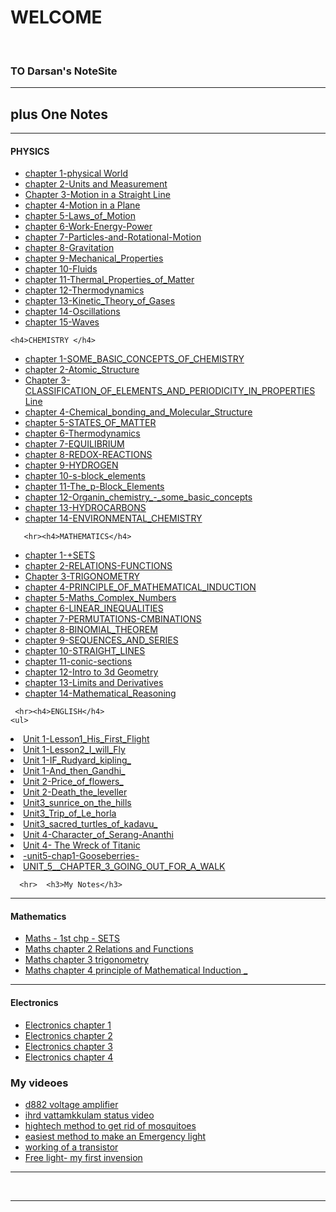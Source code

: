 <!DOCTYPE html>
<html lang="en" dir="ltr">
  <head>
    <meta charset="utf-8">
    <title>Dasan's NotesPortal</title> 
  </head>
  <body>
  <h1>
  WELCOME</h1> <br>
  <h3>TO Darsan's NoteSite</h3>
  <hr>
 
<h2>
   plus One Notes
</h2>
    <hr><h4>PHYSICS</h4>

<ul>
  <li><a href="https://www.mediafire.com/file/nycoo8t2qjfdblq/XI-ch1_physics-saju-hsslive-Physical_World.pdf/file">chapter 1-physical World</a></li>
  <li><a href="https://www.mediafire.com/file/fkj9izc5o3mub9n/XI-ch2_physics-saju-hsslive-Units_and_Measurement.pdf/file">chapter 2-Units and Measurement</a></li>
  <li><a href="https://www.mediafire.com/file/nfgmuznuurme1y0/XI-ch3_physics-saju-hsslive-Motion_in_a_Straight_Line.pdf/file">Chapter 3-Motion in a Straight Line</a></li>
  <li><a href="https://www.mediafire.com/file/zptce0ed20fpd29/XI-ch4_physics-saju-hsslive-Motion_in_a_Plane.pdf/file">chapter 4-Motion in a Plane</a></li>
  <li><a href="https://www.mediafire.com/file/8bi1jvva2b9owug/XI-ch5_physics-saju-hsslive-Laws_of_Motion.pdf/file">chapter 5-Laws_of_Motion</a></li>
  <li><a href="https://www.mediafire.com/file/7oguua76wo3s5eu/XI-ch6_physics-saju-hsslive-Work-Energy-Power.pdf/file">chapter 6-Work-Energy-Power</a></li>
  <li><a href="https://www.mediafire.com/file/2s9fqr6e28q4tt9/XI-ch7_physics-saju-hsslive-System-of-Particles-and-Rotational-Motion.pdf/file">chapter 7-Particles-and-Rotational-Motion</a></li>
  <li><a href="https://www.mediafire.com/file/0xjmvcoj59t17yg/Chapter_8-_Gravitation.pdf/file">chapter 8-Gravitation</a></li>
   <li><a href="https://www.mediafire.com/file/od12zlgrhy4oln3/Chapter_9-_Mechanical_Properties_of_Solids.pdf/file">chapter 9-Mechanical_Properties</a></li>
  <li><a href="https://www.mediafire.com/file/hgi589of27nopj8/Chapter_10-_Fluids.pdf/file">chapter 10-Fluids</a></li>
   <li><a href="https://www.mediafire.com/file/ap998tfq29uoure/Chapter_11-_Thermal_Properties_of_Matter.pdf/file">chapter 11-Thermal_Properties_of_Matter</a></li>
  <li><a href="https://www.mediafire.com/file/aodddiedi44bua3/Chapter_12-_Thermodynamics.pdf/file">chapter 12-Thermodynamics</a></li>
   <li><a href="https://www.mediafire.com/file/5aqtxouwm813de4/Chapter_13-_Kinetic_Theory_of_Gases.pdf/file">chapter 13-Kinetic_Theory_of_Gases</a></li>
   <li><a href="https://www.mediafire.com/file/319h9b5kqzi66pl/Chapter_14-_Oscillations.pdf/file">chapter 14-Oscillations</a></li>
   <li><a href="https://www.mediafire.com/file/2pkzi9xdhsb937b/Chapter_15-_Waves.pdf/file">chapter 15-Waves</a></li>
  
</ul>
    
      
    <h4>CHEMISTRY </h4>

<ul>
  <li><a href="https://www.mediafire.com/download/ae19lx8345ckg33/1._SOME_BASIC_CONCEPTS_OF_CHEMISTRY.pdf">chapter 1-SOME_BASIC_CONCEPTS_OF_CHEMISTRY</a></li>
  <li><a href="https://www.mediafire.com/file/nkcdl1a811cz3ah/Hsslive-XI-chem-2._Atomic_Structure.pdf/file">chapter 2-Atomic_Structure</a></li>
  <li><a href="https://www.mediafire.com/download/3nz6c7g5zlcdvgr/3._CLASSIFICATION_OF_ELEMENTS_AND_PERIODICITY_IN_PROPERTIES.pdf">Chapter 3-CLASSIFICATION_OF_ELEMENTS_AND_PERIODICITY_IN_PROPERTIES Line</a></li>
  <li><a href="https://www.mediafire.com/download/jze9ulo9rj0r9uf/4._Chemical_bonding_and_Molecular_Structure.pdf">chapter 4-Chemical_bonding_and_Molecular_Structure</a></li>
  <li><a href="https://www.mediafire.com/file/s8lcmbbjzjo6c1p/5._STATES_OF_MATTER-anil-hsslive.pdf">chapter 5-STATES_OF_MATTER</a></li>
  <li><a href="https://www.mediafire.com/file/3pykh8ldetm11n3/Hsslive-XI-Cheem-Ch-6_Thermodynamics.pdf">chapter 6-Thermodynamics</a></li>
  <li><a href="https://www.mediafire.com/file/l7gc39uapkk33n7/Hsslive-XI-Chem-ch-7_EQUILIBRIUM.pdf">chapter 7-EQUILIBRIUM</a></li>
  <li><a href="https://www.mediafire.com/file/e0ber2xpxp7q7rd/XI-chemistry-ch-8-REDOX-REACTIONS-Anil-Hsslive.pdf">chapter 8-REDOX-REACTIONS</a></li>
   <li><a href="https://www.mediafire.com/file/o3bgp3rxp2idn9z/Hsslive-xi-chemistry-9._HYDROGEN-anil-sir.pdf/file">chapter 9-HYDROGEN</a></li>
  <li><a href="https://www.mediafire.com/download/32zp3jlea0epwcd/10_The_s-block_elements.pdf">chapter 10-s-block_elements</a></li>
   <li><a href="https://www.mediafire.com/file/kw9z68harqesvkc/Hsslive-xi-chemistry-11._The_p-Block_Elements-anil-sir.pdf/file">chapter 11-The_p-Block_Elements</a></li>
  <li><a href="https://www.mediafire.com/download/0hjty7hpot405b8/12._Organin_chemistry_-_some_basic_concepts.pdf">chapter 12-Organin_chemistry_-_some_basic_concepts</a></li>
   <li><a href="https://www.mediafire.com/download/lsiuhngflphpy35/13._HYDROCARBONS.pdf">chapter 13-HYDROCARBONS</a></li>
   <li><a href="https://www.mediafire.com/download/3yy5xmd36az3adn/XI_Chemistry_HssLiVE_Anil_14__ENVIRONMENTAL_CHEMISTRY.pdf">chapter 14-ENVIRONMENTAL_CHEMISTRY</a></li>
  
  
</ul>
    
       <hr><h4>MATHEMATICS</h4>

<ul>
  <li><a href="https://www.mediafire.com/file/myeeuaiwkw2pjfh/HSSLiVE-XI-Maths_CH+1+SETS-Remesh.pdf/file">chapter 1-+SETS</a></li>
  <li><a href="https://www.mediafire.com/file/3llkz1cw3zcdjsz/HSSLiVE-XI-Maths_CH+2-RELATIONS-FUNCTIONS-Remesh.pdf/file">chapter 2-RELATIONS-FUNCTIONS</a></li>
  <li><a href="https://www.mediafire.com/file/gafzo0cnu2j0hx9/HSSLiVE-XI-Maths_CH-3_-TRIGONOMETRY-Remesh.pdf">Chapter 3-TRIGONOMETRY</a></li>
  <li><a href="https://www.mediafire.com/download/a4jb51bt30lsbpa/XI_PRINCIPLE_OF_MATHEMATICAL_INDUCTION-Remesh-hsslive.pdf">chapter 4-PRINCIPLE_OF_MATHEMATICAL_INDUCTION</a></li>
  <li><a href="https://www.mediafire.com/download/6wiijy3g2o4c256/XI_Maths_Complex_Numbers_hsslive_remesh.pdf">chapter 5-Maths_Complex_Numbers</a></li>
  <li><a href="https://www.mediafire.com/file/x8hsz0nyp4paxs9/XI-Maths-LINEAR_INEQUALITIES-ramesh-hsslive.pdf">chapter 6-LINEAR_INEQUALITIES</a></li>
  <li><a href="https://www.mediafire.com/file/rl639bo3n55je3e/XI-Maths-chapt-7-remesh-hsslive-PERMUTATIONS-CMBINATIONS.pdf">chapter 7-PERMUTATIONS-CMBINATIONS</a></li>
  <li><a href="https://www.mediafire.com/file/av6b97ub5y5ptax/8._XI-BINOMIAL_THEOREM-remesh-hsslive.pdf">chapter 8-BINOMIAL_THEOREM</a></li>
   <li><a href="https://www.mediafire.com/file/wawe44y8ibo1as6/XI-CH_9_SEQUENCES_AND_SERIES-Ramesh-hsslive.pdf">chapter 9-SEQUENCES_AND_SERIES</a></li>
  <li><a href="https://www.mediafire.com/file/b3b35i69sti2bu9/XI-10_STRAIGHT_LINES-remesh-hsslive.pdf">chapter 10-STRAIGHT_LINES</a></li>
   <li><a href="https://www.mediafire.com/file/n944g5lkjczzl8z/Hsslive-XI-maths-ch-11-conic-sections.pdf/file">chapter 11-conic-sections</a></li>
  <li><a href="https://www.mediafire.com/file/2pkdqetyayjorw9/Hsslive-CH%2012.%20INTRODUCTION%20TO%20THREE%20DIMENSIONAL%20GEOMETRY.pdf">chapter 12-Intro to 3d Geometry</a></li>
   <li><a href="https://www.mediafire.com/file/pkxycldsc5mmdy5/CH_13_LIMITS%26_DERIVATIVES_NOTE.pdf">chapter 13-Limits and Derivatives</a></li>
   <li><a href="https://www.mediafire.com/file/5a4f9dglevrxcun/XI-CH_14._Mathematical_Reasoning-Remesh-hsslive.pdf">chapter 14-Mathematical_Reasoning</a></li>
  
  
</ul>
    
     <hr><h4>ENGLISH</h4>
    <ul>
  <li><a href="https://www.mediafire.com/download/4lqkgw4bqhl8a2x/Lesson1_His_First_Flight.pdf">Unit 1-Lesson1_His_First_Flight</a></li>
  <li><a href="https://www.mediafire.com/download/fu5gvy2vqx359ug/Lesson2_I_will_Fly.pdf">Unit 1-Lesson2_I_will_Fly</a></li>
  <li><a href="https://www.mediafire.com/download/y5458jx6vwj61z6/Unit_1_IF_Rudyard_kipling_hsslive.pdf">Unit 1-IF_Rudyard_kipling_ </a></li>
  <li><a href="https://www.mediafire.com/download/zvyb3p92mzya159/Unit_2_And_then_Gandhi_hsslive.pdf">Unit 1-And_then_Gandhi_</a></li>
  <li><a href="https://www.mediafire.com/download/62mkh18suez76zp/Unit_2_Price_of_flowers_prabhat_hsslive.pdf">Unit 2-Price_of_flowers_</a></li>
  <li><a href="https://www.mediafire.com/download/izbm38gw0qxjo9a/HSSLive_Plusone_english_unit2_Death_the_leveller.pdf">Unit 2-Death_the_leveller</a></li>
  <li><a href="https://www.mediafire.com/download/5gj54feq4bf6ef4/Unit3_sunrice_on_the_hills_1.pdf">Unit3_sunrice_on_the_hills</a></li>
  <li><a href="https://www.mediafire.com/download/9bbjjuvz0mq7z1o/Unit3_Trip_of_Le_horla_2.pdf">Unit3_Trip_of_Le_horla</a></li>
   <li><a href="https://www.mediafire.com/download/o7f381sq8rtf7wn/Unit3_sacred_turtles_of_kadavu_3.pdf">Unit3_sacred_turtles_of_kadavu_</a></li>
  <li><a href="https://www.mediafire.com/file/eluacyl2j8bgc02/XI-English-Character_of_Serang-Ananthi-hsslive.pdf">Unit 4-Character_of_Serang-Ananthi</a></li>
   <li><a href="https://www.mediafire.com/file/4dna8atc4a6tec9/HSSlive-XI-English-Unit-4-chapter-3-The%20Wreck%20of%20the%20Titanic.pdf">Unit 4- The Wreck of Titanic</a></li>
  <li><a href="https://www.mediafire.com/file/xh4sdm7dypuigo0/XI-english-unit5-chap1-Gooseberries-review-ananthi-hsslive.pdf">-unit5-chap1-Gooseberries-</a></li>
   <li><a href="https://www.mediafire.com/file/j7z1pl76vm9u2r4/XI-English-UNIT_5__CHAPTER_3_GOING_OUT_FOR_A_WALK-Ananthi-hsslive.pdf">UNIT_5__CHAPTER_3_GOING_OUT_FOR_A_WALK</a></li>
  
</ul>
  
   
      <hr>  <h3>My Notes</h3>
   <hr><h4>Mathematics </h4>
    <ul>
  <li><a href="Maths - 1st chp - SETS.pdf">Maths - 1st chp - SETS</a></li>
  <li><a href="Maths chapter 2 Relations and Functions.pdf">Maths chapter 2 Relations and Functions</a></li>
  <li><a href="Maths chapter 3 trigonometry .pdf">Maths chapter 3 trigonometry  </a></li>
  <li><a href="Maths chapter 4 principle of Mathematical Induction .pdf">Maths chapter 4 principle of Mathematical Induction _</a></li>
 
  
</ul>
    
        
   <hr><h4>Electronics </h4>
    <ul>
  <li><a href="Electronics chapter 1 .pdf">Electronics chapter 1 </a></li>
  <li><a href="Electronics chapter 2.pdf">Electronics chapter 2</a></li>
  <li><a href="Electronics chapter 3.pdf">Electronics chapter 3 </a></li>
  <li><a href="Electronics chapter 4.pdf">Electronics chapter 4</a></li>
 
  
</ul>
 
 
<h3>My videoes</h3>
<ul>
  <li><a href="https://www.youtube.com/watch?v=5rYETqlYy6Y&t=91s">d882 voltage amplifier</a></li>
  <li><a href="https://www.youtube.com/watch?v=Fz-9smtE6ME">ihrd vattamkkulam status video</a></li>
  <li><a href="https://www.youtube.com/watch?v=cAHiUKZwSFI&t=135s">hightech method to get rid  of mosquitoes</a></li>
  <li><a href="https://www.youtube.com/watch?v=JAPoBAQFbCU&t=8s">easiest method to make an Emergency light</a></li>
  <li><a href="https://www.youtube.com/watch?v=Fjti_hrbtI8&t=8s">working of a transistor</a></li>
  <li><a href="https://www.youtube.com/watch?v=ZfUKU2AZPug">Free light- my first invension</a></li>
</ul><hr>
</body><br>
<hr>
</html>


